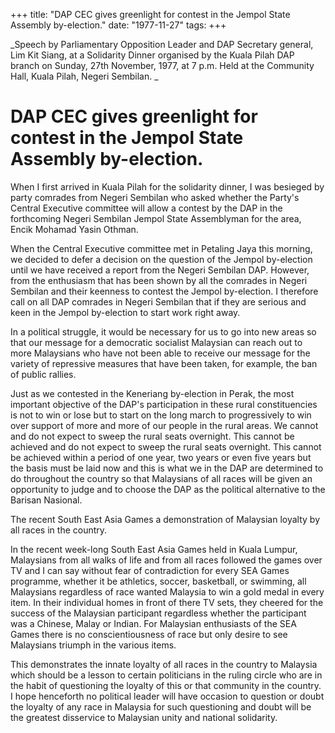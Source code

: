 +++ 
title: "DAP CEC gives greenlight for contest in the Jempol State Assembly by-election."
date: "1977-11-27"
tags:
+++

_Speech by Parliamentary Opposition Leader and DAP Secretary general, Lim Kit Siang, at a Solidarity Dinner organised by the Kuala Pilah DAP branch on Sunday, 27th November, 1977, at 7 p.m. Held at the Community Hall, Kuala Pilah, Negeri Sembilan.	_						
# DAP CEC gives greenlight for contest in the Jempol State Assembly by-election.

When I first arrived in Kuala Pilah for the solidarity dinner, I was besieged by party comrades from Negeri Sembilan who asked whether the Party's Central Executive committee will allow a contest by the DAP in the forthcoming Negeri Sembilan Jempol State Assemblyman for the area, Encik Mohamad Yasin Othman.</u>

When the Central Executive committee met in Petaling Jaya this morning, we decided to defer a decision on the question of the Jempol by-election until we have received a report from the Negeri Sembilan DAP. However, from the enthusiasm that has been shown by all the comrades in Negeri Sembilan and their keenness to contest the Jempol by-election. I therefore call on all DAP comrades in Negeri Sembilan that if they are serious and keen in the Jempol by-election to start work right away.

In a political struggle, it would be necessary for us to go into new areas so that our message for a democratic socialist Malaysian can reach out to more Malaysians who have not been able to receive our message for the variety of repressive measures that have been taken, for example, the ban of public rallies. 

Just as we contested in the Keneriang by-election in Perak, the most important objective of the DAP's participation in these rural constituencies is not to win or lose but to start on the long march to progressively to win over support of more and more of our people in the rural areas. We cannot and do not expect to sweep the rural seats overnight. This cannot be achieved and do not expect to sweep the rural seats overnight. This cannot be achieved within a period of one year, two years or even five years but the basis must be laid now and this is what we in the DAP are determined to do throughout the country so that Malaysians of all races will be given an opportunity to judge and to choose the DAP as the political alternative to the Barisan Nasional. 

The recent South East Asia Games a demonstration of Malaysian loyalty by all races in the country.	

In the recent week-long South East Asia Games held in Kuala Lumpur, Malaysians from all walks of life and from all races followed the games over TV and I can say without fear of contradiction for every SEA Games programme, whether it be athletics, soccer, basketball, or swimming, all Malaysians regardless of race wanted Malaysia to win a gold medal in every item. In their individual homes in front of there TV sets, they cheered for the success of the Malaysian participant regardless whether the participant was a Chinese, Malay or Indian. For Malaysian enthusiasts of the SEA Games there is no conscientiousness of race but only desire to see Malaysians triumph in the various items.

This demonstrates the innate loyalty of all races in the country to Malaysia which should be a lesson to certain politicians in the ruling circle who are in the habit of questioning the loyalty of this or that community in the country. I hope henceforth no political leader will have occasion to question or doubt the loyalty of any race in Malaysia for such questioning and doubt will be the greatest disservice to Malaysian unity and national solidarity. 
 

